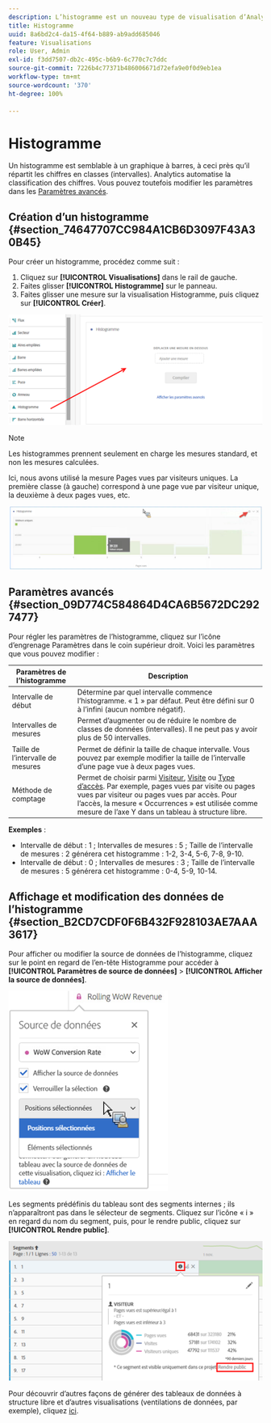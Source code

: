 ```yaml
---
description: L’histogramme est un nouveau type de visualisation d’Analysis Workspace.
title: Histogramme
uuid: 8a6bd2c4-da15-4f64-b889-ab9add685046
feature: Visualisations
role: User, Admin
exl-id: f3dd7507-db2c-495c-b6b9-6c770c7c7ddc
source-git-commit: 7226b4c77371b486006671d72efa9e0f0d9eb1ea
workflow-type: tm+mt
source-wordcount: '370'
ht-degree: 100%

---
```


# Histogramme

Un histogramme est semblable à un graphique à barres, à ceci près qu’il répartit les chiffres en classes (intervalles). Analytics automatise la classification des chiffres. Vous pouvez toutefois modifier les paramètres dans les [Paramètres avancés](#section_09D774C584864D4CA6B5672DC2927477).

## Création d’un histogramme {#section_74647707CC984A1CB6D3097F43A30B45}

Pour créer un histogramme, procédez comme suit :

1. Cliquez sur **[!UICONTROL Visualisations]** dans le rail de gauche.
1. Faites glisser **[!UICONTROL Histogramme]** sur le panneau.
1. Faites glisser une mesure sur la visualisation Histogramme, puis cliquez sur **[!UICONTROL Créer]**.

![](assets/histogram.png)

>[!NOTE]
>
>Les histogrammes prennent seulement en charge les mesures standard, et non les mesures calculées.

Ici, nous avons utilisé la mesure Pages vues par visiteurs uniques. La première classe (à gauche) correspond à une page vue par visiteur unique, la deuxième à deux pages vues, etc.

![](assets/histogram2.png)

## Paramètres avancés {#section_09D774C584864D4CA6B5672DC2927477}

Pour régler les paramètres de l’histogramme, cliquez sur l’icône d’engrenage Paramètres dans le coin supérieur droit. Voici les paramètres que vous pouvez modifier :

| Paramètres de l’histogramme | Description |
|---|---|
| Intervalle de début | Détermine par quel intervalle commence l’histogramme. « 1 » par défaut. Peut être défini sur 0 à l’infini (aucun nombre négatif). |
| Intervalles de mesures | Permet d’augmenter ou de réduire le nombre de classes de données (intervalles). Il ne peut pas y avoir plus de 50 intervalles. |
| Taille de l’intervalle de mesures | Permet de définir la taille de chaque intervalle. Vous pouvez par exemple modifier la taille de l’intervalle d’une page vue à deux pages vues. |
| Méthode de comptage | Permet de choisir parmi [Visiteur](/help/components/metrics/unique-visitors.md), [Visite](/help/components/metrics/visits.md) ou [Type d’accès](/help/components/dimensions/hit-type.md). Par exemple, pages vues par visite ou pages vues par visiteur ou pages vues par accès. Pour l’accès, la mesure « Occurrences » est utilisée comme mesure de l’axe Y dans un tableau à structure libre. |

<!--Russ or Meike - Check Hit Type link above. -->

**Exemples** :

* Intervalle de début : 1 ; Intervalles de mesures : 5 ; Taille de l’intervalle de mesures : 2 générera cet histogramme : 1-2, 3-4, 5-6, 7-8, 9-10.
* Intervalle de début : 0 ; Intervalles de mesures : 3 ; Taille de l’intervalle de mesures : 5 générera cet histogramme : 0-4, 5-9, 10-14.

## Affichage et modification des données de l’histogramme {#section_B2CD7CDF0F6B432F928103AE7AAA3617}

Pour afficher ou modifier la source de données de l’histogramme, cliquez sur le point en regard de l’en-tête Histogramme pour accéder à **[!UICONTROL Paramètres de source de données]** > **[!UICONTROL Afficher la source de données]**.

![](assets/manage-data-source.png)

Les segments prédéfinis du tableau sont des segments internes ; ils n’apparaîtront pas dans le sélecteur de segments. Cliquez sur l’icône « i » en regard du nom du segment, puis, pour le rendre public, cliquez sur **[!UICONTROL Rendre public]**.

![](assets/prebuilt_segments.png)

Pour découvrir d’autres façons de générer des tableaux de données à structure libre et d’autres visualisations (ventilations de données, par exemple), cliquez [ici](https://experienceleague.adobe.com/docs/analytics/analyze/analysis-workspace/visualizations/freeform-analysis-visualizations.html?lang=fr).
